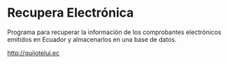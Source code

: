 # Recupera Electrónica
Programa para recuperar la información de los comprobantes electrónicos emitidos en Ecuador y almacenarlos en una base de datos.

http://quijotelui.ec
